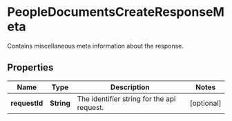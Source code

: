 

# PeopleDocumentsCreateResponseMeta

Contains miscellaneous meta information about the response.

## Properties

| Name | Type | Description | Notes |
|------------ | ------------- | ------------- | -------------|
|**requestId** | **String** | The identifier string for the api request. |  [optional] |



